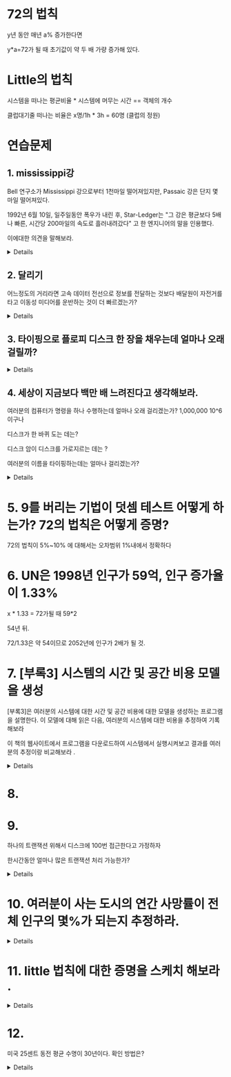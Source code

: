 # 72의 법칙

y년 동안 매년 a% 증가한다면

y*a=72가 될 때 초기값이 약 두 배 가량 증가해 있다.

# Little의 법칙

시스템을 떠나는 평균비율 * 시스템에 머무는 시간 == 객체의 개수

클럽대기줄 떠나는 비율은 x명/1h * 3h = 60명 (클럽의 정원)

# 연습문제

## 1. mississippi강

Bell 연구소가 Mississippi 강으로부터 1천마일 떨어져있지만, Passaic 강은 단지 몇 마일 떨어져있다.

1992년 6월 10일, 일주일동안 폭우가 내린 후, Star-Ledger는 "그 강은 평균보다 5배나 빠른, 시간당 200마일의 속도로 흘러내려갔다" 고 한 엔지니어의 말을 인용했다.

이에대한 의견을 말해보라.


<details>

passaic 강의 흐름속도를 이용해 mississippi강의 유역속도가 200마일 / 1h 만큼 빨라졌음을 이야기하고 싶었던 것으로 보인다.

over estimate 해야 하는 요소들: (속도가 더 빨라질 것)

- mississippi강으로 흘러들어오는 모든 지류의 물양이 5배가 빨라졌음

under estimate 해야 하는 요소들: (속도가 더 느려질 것)

- mississippi강의 높이가 높아지면서, 동일시간에 더 많은 양의 물이 흘러야만 동일 속도를 유지할 수 있다.

over-estimate , under-estimate이 어느정도 상쇄되는 부분이 있어 시간당 200마일의 속도로 흘러간다는 예측이 맞게되지 않을까?

해답:

- 80피트의 비가 내린다고 해도, Passaic 강이 한 시간에 200mile을 절대 흘러갈 수 없다. 나는 그 엔지니어가 실제로는 불어난 그 강이 하루에 200마일을 흐른다고 말하려고 했던 것이
  아닌가 의심스럽다.

이는 평상시의 속도인 하루에 50마일 (50마일/day), 즉 시간당 2마일보다 5배 빠른 것

</details>

## 2. 달리기

어느정도의 거리라면 고속 데이터 전선으로 정보를 전달하는 것보다 배달원이 자전거를 타고 이동성 미디어를 운반하는 것이 더 빠르겠는가?

<details>

간단히 계산해보자. 요즘은 1Gb/s 인터넷을 사용한다. 1기가비트를 1초에 보낼 수 있다. 광케이블을 사용한다고 하면 1초에 30만킬로미터를 갈 수 있다.

즉, 1기가비트를 1초에 30만킬로미터까지 보낼 수 있다. 1초에 1킬로미터거리에 (1/30만)기가비트를 보낼 수 있게 된다. 1초에 0.0035킬로미터 거리에 (0.000000011666667)
기가비트를 보낼 수 있게 된다.

자전거는 13km/h 정도의 속도를 낼것이다. == 0.21km/m == 0.0035km/s 의 속도로 보낼 수 있다.

0.0035거리에서 초당 1.4mb 보다 많이 운반할 때에 자전거를 타는게 더 빠르다.


</details>

## 3. 타이핑으로 플로피 디스크 한 장을 채우는데 얼마나 오래걸릴까?

<details>

64MB 디스크라면, unicode는 2byte

32*10^6 글자를 타이핑해야한다. 프로그래머라면 필수로 분당 1000타정도 나올테니까, 32*10^3분이 필요하다. 32000분 == 22일


</details>

## 4. 세상이 지금보다 백만 배 느려진다고 생각해보라.

여러분의 컴퓨터가 명령을 하나 수행하는데 얼마나 오래 걸리겠는가? 1,000,000 10^6이구나

디스크가 한 바퀴 도는 데는?

디스크 암이 디스크를 가로지르는 데는 ?

여러분의 이름을 타이핑하는데는 얼마나 걸리겠는가?


<details>


Q1. CPU 명령어 처리 속도는 14gen intel cpu 기준으로 6.2Ghz

```
1. Frequency (Clock Speed)
   Measured in gigahertz (GHz), it indicates how many clock cycles the CPU can execute per second.
   In this case, 6.2 GHz means the CPU executes 6.2 billion clock cycles per second.
2. Instructions Per Clock (IPC)
   A CPU doesn't execute one instruction per clock cycle. Modern CPUs are capable of executing multiple instructions in a single clock cycle, depending on their architecture and efficiency.
   For example, if a CPU can process 4 instructions per clock cycle, then at 6.2 GHz, it could potentially execute 4 × 6.2 billion = 24.8 billion instructions per second. 
   However, this depends on the workload and how efficiently the CPU can use its resources.
```

그러니까, clock이 6.2 billion clock이 1초마다 도는거고,

![img.png](img.png)

integer addition은 clock이 1씩 사용되니까, integer addition이 내 명령이라고 했을 때 6200 clock per second, 여전히 1초마다 처리될 수 있다.6200
clock이나 돌릴 수 있다.

Q2. 요즘 흔한 하드디스크는 7200RPM 이고, 10,000 RPM까지 존재한다고 한다.

1/100 RPM이 되니까 디스크 한바퀴 도는데 100분이 걸린다.

Q3 디스크 암 스피드는 가장 안쪽에서 가장 바깥쪽까지 15ms 걸린다고 한다. 10^-3*10^6 ==15000초가 걸린다.

Q4 우리 이름 타이핑하는데에도, 1000타/분 10^-3타 /분 1타를 치는데 1000분씩 걸리니까, 3000분이 걸리겠다. (영어이름이 아닌것에 감사)

의도는 인건데, 영리한 독자는 시계도 같이 느려지니까 소요되는 시간이 변함없다 ^&^

</details>

# 5. 9를 버리는 기법이 덧셈 테스트 어떻게 하는가? 72의 법칙은 어떻게 증명?

72의 법칙이 5%~10% 에 대해서는 오차범위 1%내에서 정확하다

# 6. UN은 1998년 인구가 59억, 인구 증가율이 1.33%

x * 1.33 = 72가될 때 59*2

54년 뒤.

72/1.33은 약 54이므로 2052년에 인구가 2배가 될 것.

# 7. [부록3] 시스템의 시간 및 공간 비용 모델을 생성

[부록3]은 여러분의 시스템에 대한 시간 및 공간 비용에 대한 모델을 생성하는 프로그램을 설명한다. 이 모델에 대해 읽은 다음, 여러분의 시스템에 대한 비용을 추정하여 기록해보라

이 책의 웹사이트에서 프로그램을 다운로드하여 시스템에서 실행시켜보고 결과를 여러분의 추정이랑 비교해보라 .



<details>


나눗셈은 일반 연산의 5배

제곱근은 나눗셈에 비해 두배 정도

(sin)삼각함수는 제곱근의 두배

복잡한 삼각함수는 (sinh) 3배~6배까지 올라간다.

</details>

# 8.

# 9.

하나의 트랜잭션 위해서 디스크에 100번 접근한다고 가정하자

한시간동안 얼마나 많은 트랜잭션 처리 가능한가?

<details>

디스크 access가 10ns 든다고 하면 100번접근할 때 10^-5 *10^2 == 10^-3 second.

1초에 1000개 처리가능하다.

</details>

# 10. 여러분이 사는 도시의 연간 사망률이 전체 인구의 몇%가 되는지 추정하라.

<details>

우리 도시가 10만명 정도 사는 것 같다.

0.5%정도 죽지 않을까?

10^5 * 10^-4*5 = 50명정도 죽을 것.

50명 / 5*10^8 = 1/10^7 의 사망률. %로 전환하면, 1/10^5 % = 0.00001%

</details>

# 11. little 법칙에 대한 증명을 스케치 해보라 .

<details>

어떻게 하는거지.

머무는 시간 * 들어가는 비율 = 총 개수다.



</details>

# 12.

미국 25센트 동전 평균 수명이 30년이다. 확인 방법은?

<details>

방구석에서 확인하는 방법은 없는것 같고, 수거되는 동전의 비율?

하루에 거래되는 동전의 비율 * x = 시중에 풀린 동전의 전체 수량

이것도 little의 법칙이었구나.

</details>